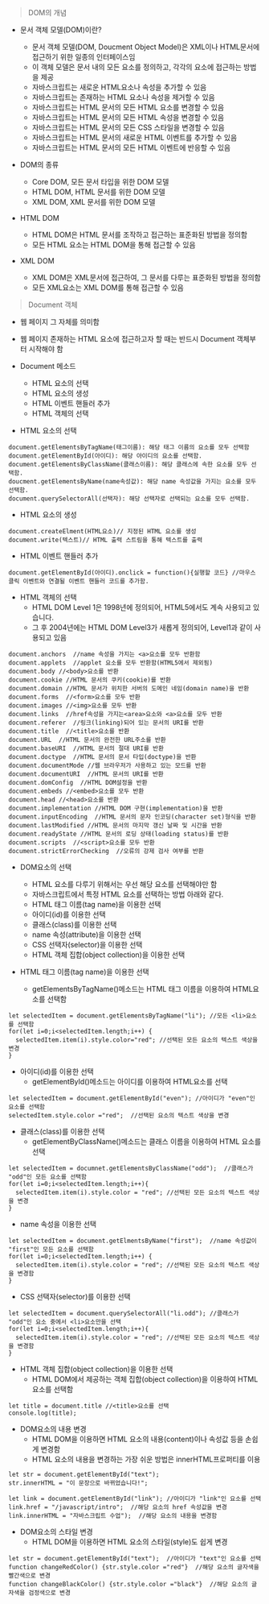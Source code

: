 > DOM의 개념
  - 문서 객체 모델(DOM)이란?
    + 문서 객체 모델(DOM, Doucment Object Model)은 XML이나 HTML문서에 접근하기 위한 일종의 인터페이스임
    + 이 객체 모델은 문서 내의 모든 요소를 정의하고, 각각의 요소에 접근하는 방법을 제공
    + 자바스크립트는 새로운 HTML요소나 속성을 추가할 수 있음
    + 자바스크립트는 존재하는 HTML 요소나 속성을 제거할 수 있음
    + 자바스크립트는 HTML 문서의 모든 HTML 요소를 변경할 수 있음
    + 자바스크립트는 HTML 문서의 모든 HTML 속성을 변경할 수 있음
    + 자바스크립트는 HTML 문서의 모든 CSS 스타일을 변경할 수 있음
    + 자바스크립트는 HTML 문서의 새로운 HTML 이벤트를 추가할 수 있음
    + 자바스크립트는 HTML 문서의 모든 HTML 이벤트에 반응할 수 있음

  - DOM의 종류
    + Core DOM, 모든 문서 타입을 위한 DOM 모델
    + HTML DOM, HTML 문서를 위한 DOM 모델
    + XML DOM, XML 문서를 위한 DOM 모델

  - HTML DOM
    + HTML DOM은 HTML 문서를 조작하고 접근하는 표준화된 방법을 정의함
    + 모든 HTML 요소는 HTML DOM을 통해 접근할 수 있음

  - XML DOM
    + XML DOM은 XML문서에 접근하여, 그 문서를 다루는 표준화된 방법을 정의함
    + 모든 XML요소는 XML DOM를 통해 접근할 수 있음

> Document 객체
  - 웹 페이지 그 자체를 의미함
  - 웹 페이지 존재하는 HTML 요소에 접근하고자 할 때는 반드시 Document 객체부터 시작해야 함

  - Document 메소드
    + HTML 요소의 선택
    + HTML 요소의 생성
    + HTML 이벤트 핸들러 추가
    + HTML 객체의 선택

  - HTML 요소의 선택

```
document.getElementsByTagName(태그이름): 해당 태그 이름의 요소를 모두 선택함
document.getElementById(아이디): 해당 아이디의 요소를 선택함.
document.getElementsByClassName(클래스이름): 해당 클래스에 속한 요소를 모두 선택함.
doucment.getElementsByName(name속성값): 해당 name 속성값을 가지는 요소를 모두 선택함.
document.querySelectorAll(선택자): 해당 선택자로 선택되는 요소를 모두 선택함.
```

  - HTML 요소의 생성

```
document.createElment(HTML요소)// 지정된 HTML 요소를 생성
document.write(텍스트)// HTML 출력 스트림을 통해 텍스트를 출력
```

  - HTML 이벤트 핸들러 추가

```
document.getElementById(아이디).onclick = function(){실행할 코드} //마우스 클릭 이벤트와 연결될 이벤트 핸들러 코드를 추가함.
```

  - HTML 객체의 선택
    + HTML DOM Level 1은 1998년에 정의되어, HTML5에서도 계속 사용되고 있습니다.
    + 그 후 2004년에는 HTML DOM Level3가 새롭게 정의되어, Level1과 같이 사용되고 있음

```
document.anchors  //name 속성을 가지는 <a>요소를 모두 반환함
document.applets  //applet 요소를 모두 반환함(HTML5에서 제외됨)
document.body //<body>요소를 반환
document.cookie //HTML 문서의 쿠키(cookie)를 반환
document.domain //HTML 문서가 위치한 서버의 도메인 네임(domain name)을 반환
document.forms  //<form>요소를 모두 반환
document.images //<img>요소를 모두 반환
document.links  //href속성을 가지는<area>요소와 <a>요소를 모두 반환
document.referer  //링크(linking)되어 있는 문서의 URI를 반환
document.title  //<title>요소를 반환
document.URL  //HTML 문서의 완전한 URL주소를 반환
document.baseURI  //HTML 문서의 절대 URI를 반환
document.doctype  //HTML 문서의 문서 타입(doctype)을 반환
document.documentMode //웹 브라우저가 사용하고 있는 모드를 반환
document.documentURI  //HTML 문서의 URI를 반환
document.domConfig  //HTML DOM설정을 반환
document.embeds //<embed>요소를 모두 반환
document.head //<head>요소를 반환
document.implementation //HTML DOM 구현(implementation)을 반환
document.inputEncoding  //HTML 문서의 문자 인코딩(character set)형식을 반환
document.lastModified //HTML 문서의 마지막 갱신 날짜 및 시간을 반환
document.readyState //HTML 문서의 로딩 상태(loading status)를 반환
document.scripts  //<script>요소를 모두 반환
document.strictErrorChecking  //오류의 강제 검사 여부를 반환
```

  - DOM요소의 선택
    + HTML 요소를 다루기 위해서는 우선 해당 요소를 선택해야만 함
    + 자바스크립트에서 특정 HTML 요소를 선택하는 방법 아래와 같다.
    + HTML 태그 이름(tag name)을 이용한 선택
    + 아이디(id)를 이용한 선택
    + 클래스(class)를 이용한 선택
    + name 속성(attribute)을 이용한 선택
    + CSS 선택자(selector)을 이용한 선택
    + HTML 객체 집합(object collection)을 이용한 선택

  - HTML 태그 이름(tag name)을 이용한 선택
    + getElementsByTagName()메소드는 HTML 태그 이름을 이용하여 HTML요소를 선택함

```
let selectedItem = document.getElementsByTagName("li"); //모든 <li>요소를 선택함
for(let i=0;i<selectedItem.length;i++) {
  selectedItem.item(i).style.color="red"; //선택된 모든 요소의 텍스트 색상을 변경
}
```

  - 아이디(id)를 이용한 선택
    + getElementById()메소드는 아이디를 이용하여 HTML요소를 선택

```
let selectedItem = document.getElementById("even"); //아이디가 "even"인 요소를 선택함
selectedItem.style.color ="red";  //선택된 요소의 텍스트 색상을 변경
```

  - 클래스(class)를 이용한 선택
    + getElementByClassName()메소드는 클래스 이름을 이용하여 HTML 요소를 선택

```
let selectedItem = documnet.getElementsByClassName("odd");  //클래스가 "odd"인 모든 요소를 선택함
for(let i=0;i<selectedItem.length;i++){
  selectedItem.item(i).style.color = "red"; //선택된 모든 요소의 텍스트 색상을 변경
}
```
  - name 속성을 이용한 선택

```
let selectedItem = document.getElmentsByName("first");  //name 속성값이 "first"인 모든 요소를 선택함
for(let i=0;i<selectedItem.length;i++) {
  selectedItem.item(i).style.color = "red"; //선택된 모든 요소의 텍스트 색상을 변경함
}
```
  - CSS 선택자(selector)를 이용한 선택

```
let selectedItem = document.querySelectorAll("li.odd"); //클래스가 "odd"인 요소 중에서 <li>요소만을 선택
for(let i=0;i<selectedItem.length;i++){
  selectedItem.item(i).style.color = "red"; //선택된 모든 요소의 텍스트 색상을 변경함
}
```
  - HTML 객체 집합(object collection)을 이용한 선택
    + HTML DOM에서 제공하는 객체 집합(object collection)을 이용하여 HTML요소를 선택함

```
let title = document.title //<title>요소를 선택
console.log(title);
```

  - DOM요소의 내용 변경
    + HTML DOM을 이용하면 HTML 요소의 내용(content)이나 속성값 등을 손쉽게 변경함
    + HTML 요소의 내용을 변경하는 가장 쉬운 방법은 innerHTML프로퍼티를 이용

```
let str = document.getElementById("text");
str.innerHTML = "이 문장으로 바뀌었습니다!";

let link = document.getElementById("link"); //아이디가 "link"인 요소를 선택
link.href = "/javascript/intro";  //해당 요소의 href 속성값을 변경
link.innerHTML = "자바스크립트 수업");  //해당 요소의 내용을 변경함
```
  - DOM요소의 스타일 변경
    + HTML DOM을 이용하면 HTML 요소의 스타일(style)도 쉽게 변경

```
let str = document.getElementById("text");  //아이디가 "text"인 요소를 선택
function changeRedColor() {str.style.color ="red"}  //해당 요소의 글자색을 빨간색으로 변경
function changeBlackColor() {str.style.color ="black"}  //해당 요소의 글자색을 검정색으로 변경
```
  
